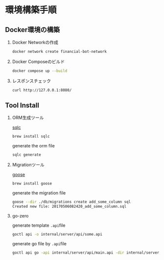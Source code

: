 # 環境構築手順

## Docker環境の構築

1. Docker Networkの作成

    ```zsh
    docker network create financial-bot-network
    ```

2. Docker Composeのビルド

    ```zsh
    docker compose up --build
    ```

3. レスポンスチェック

    ```zsh
    curl http://127.0.0.1:8080/
    ```

## Tool Install

1. ORM生成ツール

    [sqlc](https://docs.sqlc.dev/en/stable/tutorials/getting-started-postgresql.html)

    ```zsh
    brew install sqlc
    ```

    generate the orm file

    ```zsh
    sqlc generate
    ```

2. Migrationツール

    [goose](https://github.com/pressly/goose)

    ```zsh
    brew install goose
    ```

    generate the migration file

    ```zsh
    goose --dir ./db/migrations create add_some_column sql
    Created new file: 20170506082420_add_some_column.sql
    ```

3. go-zero

    generate template `.api`file

    ```zsh
    goctl api -o internal/server/api/some.api
    ```

    generate go file by `.api`file

    ```zsh
    goctl api go -api internal/server/api/main.api -dir internal/server
    ```
